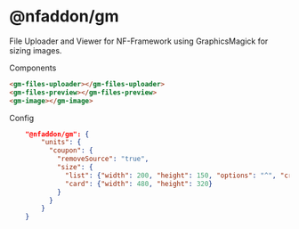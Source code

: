 # @nfaddon/gm

File Uploader and Viewer for NF-Framework using GraphicsMagick for sizing images.

Components

```html
<gm-files-uploader></gm-files-uploader>
<gm-files-preview></gm-files-preview>
<gm-image></gm-image>
```

Config
```json
    "@nfaddon/gm": {
        "units": {
          "coupon": {
            "removeSource": "true",
            "size": {
              "list": {"width": 200, "height": 150, "options": "^", "crop": true, "center": true},
              "card": {"width": 480, "height": 320}
            }
          }
        }
    }
```